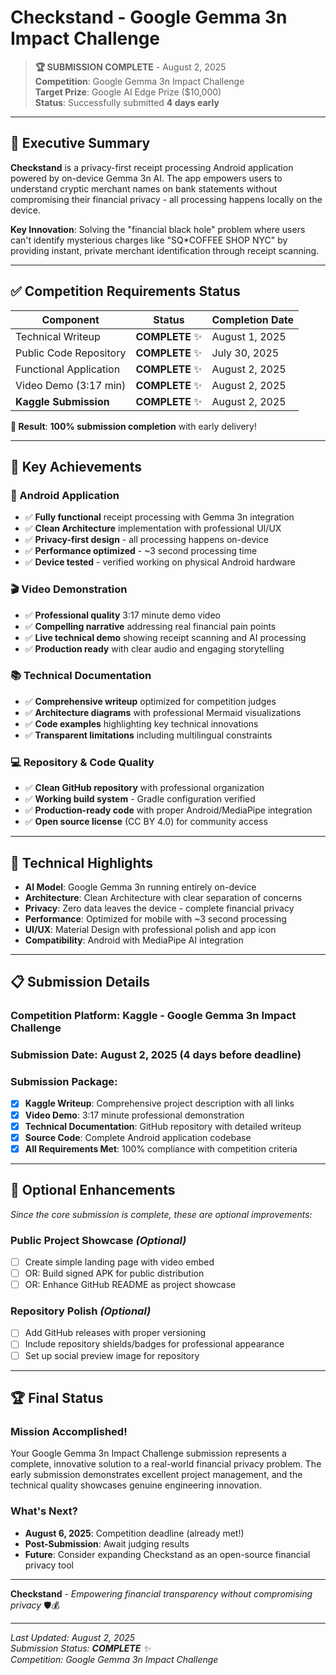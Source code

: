 # Checkstand - Google Gemma 3n Impact Challenge

> **🏆 SUBMISSION COMPLETE** - August 2, 2025  
> **Competition**: Google Gemma 3n Impact Challenge  
> **Target Prize**: Google AI Edge Prize ($10,000)  
> **Status**: Successfully submitted **4 days early**

---

## 🎯 **Executive Summary**

**Checkstand** is a privacy-first receipt processing Android application powered by on-device Gemma 3n AI. The app empowers users to understand cryptic merchant names on bank statements without compromising their financial privacy - all processing happens locally on the device.

**Key Innovation**: Solving the "financial black hole" problem where users can't identify mysterious charges like "SQ*COFFEE SHOP NYC" by providing instant, private merchant identification through receipt scanning.

---

## ✅ **Competition Requirements Status**

| Component | Status | Completion Date |
|-----------|--------|----------------|
| Technical Writeup | **COMPLETE** ✨ | August 1, 2025 |
| Public Code Repository | **COMPLETE** ✨ | July 30, 2025 |
| Functional Application | **COMPLETE** ✨ | August 2, 2025 |
| Video Demo (3:17 min) | **COMPLETE** ✨ | August 2, 2025 |
| **Kaggle Submission** | **COMPLETE** ✨ | August 2, 2025 |

**🎉 Result**: **100% submission completion** with early delivery!

---

## 🚀 **Key Achievements**

### **📱 Android Application**
- ✅ **Fully functional** receipt processing with Gemma 3n integration
- ✅ **Clean Architecture** implementation with professional UI/UX
- ✅ **Privacy-first design** - all processing happens on-device
- ✅ **Performance optimized** - ~3 second processing time
- ✅ **Device tested** - verified working on physical Android hardware

### **🎬 Video Demonstration**
- ✅ **Professional quality** 3:17 minute demo video
- ✅ **Compelling narrative** addressing real financial pain points
- ✅ **Live technical demo** showing receipt scanning and AI processing
- ✅ **Production ready** with clear audio and engaging storytelling

### **📚 Technical Documentation**
- ✅ **Comprehensive writeup** optimized for competition judges
- ✅ **Architecture diagrams** with professional Mermaid visualizations
- ✅ **Code examples** highlighting key technical innovations
- ✅ **Transparent limitations** including multilingual constraints

### **💻 Repository & Code Quality**
- ✅ **Clean GitHub repository** with professional organization
- ✅ **Working build system** - Gradle configuration verified
- ✅ **Production-ready code** with proper Android/MediaPipe integration
- ✅ **Open source license** (CC BY 4.0) for community access

---

## 🎯 **Technical Highlights**

- **AI Model**: Google Gemma 3n running entirely on-device
- **Architecture**: Clean Architecture with clear separation of concerns
- **Privacy**: Zero data leaves the device - complete financial privacy
- **Performance**: Optimized for mobile with ~3 second processing
- **UI/UX**: Material Design with professional polish and app icon
- **Compatibility**: Android with MediaPipe AI integration

---

## 📋 **Submission Details**

### **Competition Platform**: Kaggle - Google Gemma 3n Impact Challenge
### **Submission Date**: August 2, 2025 (4 days before deadline)
### **Submission Package**:
- [x] **Kaggle Writeup**: Comprehensive project description with all links
- [x] **Video Demo**: 3:17 minute professional demonstration
- [x] **Technical Documentation**: GitHub repository with detailed writeup
- [x] **Source Code**: Complete Android application codebase
- [x] **All Requirements Met**: 100% compliance with competition criteria

---

## 🌟 **Optional Enhancements**

*Since the core submission is complete, these are optional improvements:*

### **Public Project Showcase** *(Optional)*
- [ ] Create simple landing page with video embed
- [ ] OR: Build signed APK for public distribution  
- [ ] OR: Enhance GitHub README as project showcase

### **Repository Polish** *(Optional)*
- [ ] Add GitHub releases with proper versioning
- [ ] Include repository shields/badges for professional appearance
- [ ] Set up social preview image for repository

---

## 🏆 **Final Status**

### **Mission Accomplished!** 
Your Google Gemma 3n Impact Challenge submission represents a complete, innovative solution to a real-world financial privacy problem. The early submission demonstrates excellent project management, and the technical quality showcases genuine engineering innovation.

### **What's Next?**
- **August 6, 2025**: Competition deadline (already met!)
- **Post-Submission**: Await judging results
- **Future**: Consider expanding Checkstand as an open-source financial privacy tool

---

**Checkstand** - *Empowering financial transparency without compromising privacy* 🛡️💰

---

*Last Updated: August 2, 2025*  
*Submission Status: **COMPLETE** ✨*  
*Competition: Google Gemma 3n Impact Challenge*
